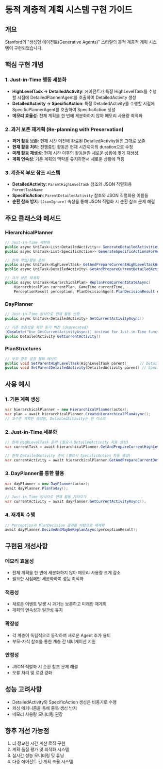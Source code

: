 # 동적 계층적 계획 시스템 구현 가이드

## 개요
Stanford의 "생성형 에이전트(Generative Agents)" 스타일의 동적 계층적 계획 시스템이 구현되었습니다.

## 핵심 구현 개념

### 1. Just-in-Time 행동 세분화
- **HighLevelTask → DetailedActivity**: 에이전트가 특정 HighLevelTask를 수행할 시점에 DetailedPlannerAgent를 호출하여 DetailedActivity 생성
- **DetailedActivity → SpecificAction**: 특정 DetailedActivity를 수행할 시점에 SpecificPlannerAgent를 호출하여 SpecificAction 생성
- **메모리 효율성**: 전체 계획을 한 번에 세분화하지 않아 메모리 사용량 최적화

### 2. 과거 보존 재계획 (Re-planning with Preservation)
- **과거 활동 보존**: 현재 시간 이전에 완료된 DetailedActivity들은 그대로 보존
- **현재 활동 처리**: 진행중인 활동은 현재 시간까지의 duration으로 수정
- **미래 활동 재생성**: 현재 시간 이후의 활동들만 새로운 상황에 맞게 재생성
- **계획 연속성**: 기존 계획의 맥락을 유지하면서 새로운 상황에 적응

### 3. 계층적 부모 참조 시스템
- **DetailedActivity**: `ParentHighLevelTask` 참조와 JSON 직렬화용 `ParentTaskName`
- **SpecificAction**: `ParentDetailedActivity` 참조와 JSON 직렬화용 이름들
- **순환 참조 방지**: `[JsonIgnore]` 속성을 통해 JSON 직렬화 시 순환 참조 문제 해결

## 주요 클래스와 메서드

### HierarchicalPlanner
```csharp
// Just-in-Time 세분화
public async UniTask<List<DetailedActivity>> GenerateDetailedActivitiesForTaskAsync(HighLevelTask highLevelTask)
public async UniTask<List<SpecificAction>> GenerateSpecificActionsForActivityAsync(DetailedActivity detailedActivity)

// 현재 작업/활동 준비
public async UniTask<HighLevelTask> GetAndPrepareCurrentHighLevelTaskAsync(HierarchicalPlan plan)
public async UniTask<DetailedActivity> GetAndPrepareCurrentDetailedActivityAsync(HierarchicalPlan plan)

// 과거 보존 재계획
public async UniTask<HierarchicalPlan> ReplanFromCurrentStateAsync(
    HierarchicalPlan currentPlan, GameTime currentTime, 
    PerceptionResult perception, PlanDecisionAgent.PlanDecisionResult decision)
```

### DayPlanner
```csharp
// Just-in-Time 방식으로 현재 활동 반환
public async UniTask<DetailedActivity> GetCurrentActivityAsync()

// 기존 호환성을 위한 동기 버전 (deprecated)
[Obsolete("Use GetCurrentActivityAsync() instead for Just-in-Time functionality")]
public DetailedActivity GetCurrentActivity()
```

### PlanStructures
```csharp
// 부모 참조 설정 헬퍼 메서드
public void SetParentHighLevelTask(HighLevelTask parent)      // DetailedActivity용
public void SetParentDetailedActivity(DetailedActivity parent) // SpecificAction용
```

## 사용 예시

### 1. 기본 계획 생성
```csharp
var hierarchicalPlanner = new HierarchicalPlanner(actor);
var plan = await hierarchicalPlanner.CreateHierarchicalPlanAsync();
// 고수준 계획만 생성됨, DetailedActivity는 빈 리스트
```

### 2. Just-in-Time 세분화
```csharp
// 현재 HighLevelTask 준비 (필요시 DetailedActivity 자동 생성)
var currentTask = await hierarchicalPlanner.GetAndPrepareCurrentHighLevelTaskAsync(plan);

// 현재 DetailedActivity 준비 (필요시 SpecificAction 자동 생성)
var currentActivity = await hierarchicalPlanner.GetAndPrepareCurrentDetailedActivityAsync(plan);
```

### 3. DayPlanner를 통한 활용
```csharp
var dayPlanner = new DayPlanner(actor);
await dayPlanner.PlanToday();

// Just-in-Time 방식으로 현재 활동 가져오기
var currentActivity = await dayPlanner.GetCurrentActivityAsync();
```

### 4. 재계획 수행
```csharp
// Perception과 PlanDecision 결과를 바탕으로 재계획
await dayPlanner.DecideAndMaybeReplanAsync(perceptionResult);
```

## 구현된 개선사항

### 메모리 효율성
- 전체 계획을 한 번에 세분화하지 않아 메모리 사용량 크게 감소
- 필요한 시점에만 세분화하여 성능 최적화

### 적응성
- 새로운 이벤트 발생 시 과거는 보존하고 미래만 재계획
- 계획의 연속성과 일관성 유지

### 확장성
- 각 계층이 독립적으로 동작하여 새로운 Agent 추가 용이
- 부모-자식 참조를 통한 계층 간 네비게이션 지원

### 안정성
- JSON 직렬화 시 순환 참조 문제 해결
- 오류 처리 및 로깅 강화

## 성능 고려사항
- DetailedActivity와 SpecificAction 생성은 비동기로 수행
- 캐싱 메커니즘을 통해 중복 생성 방지
- 메모리 사용량 모니터링 권장

## 향후 개선 가능점
1. 더 정교한 시간 계산 로직 구현
2. 계획 품질 평가 및 최적화 시스템
3. 실시간 성능 모니터링 및 튜닝
4. 다중 에이전트 간 계획 조율 시스템
